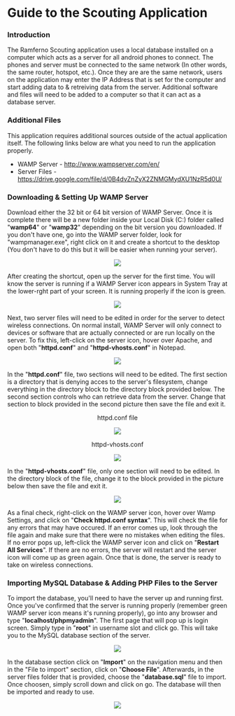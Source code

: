 # Guide to the Scouting Application
### Introduction
The Ramferno Scouting application uses a local database installed on a computer which acts as a server for all android phones to connect. The phones and server must be connected to the same network (In other words, the same router, hotspot, etc.). Once they are are the same network, users on the application may enter the IP Address that is set for the computer and start adding data to & retreiving data from the server. Additional software and files will need to be added to a computer so that it can act as a database server.

### Additional Files
This application requires additional sources outside of the actual application itself. The following links below are what you need to run the application properly.
* WAMP Server - http://www.wampserver.com/en/
* Server Files - https://drive.google.com/file/d/0B4dvZnZyX2ZNMGMydXU1NzR5d0U/

### Downloading & Setting Up WAMP Server
Download either the 32 bit or 64 bit version of WAMP Server. Once it is complete there will be a new folder inside your Local Disk (C:) folder called "**wamp64**" or "**wamp32**" depending on the bit version you downloaded. If you don't have one, go into the WAMP server folder, look for "wampmanager.exe", right click on it and create a shortcut to the desktop (You don't have to do this but it will be easier when running your server).

<p align="center">
  <img src="http://i.imgur.com/WGzNWuA.png">
</p>

After creating the shortcut, open up the server for the first time. You will know the server is running if a WAMP Server icon appears in System Tray at the lower-rght part of your screen. It is running properly if the icon is green. 

<p align="center">
  <img src="http://i.imgur.com/jT4MkWE.png">
</p>

Next, two server files will need to be edited in order for the server to detect wireless connections. On normal install, WAMP Server will only connect to devices or software that are actually connected or are run locally on the server. To fix this, left-click on the server icon, hover over Apache, and open both "**httpd.conf**" and "**httpd-vhosts.conf**" in Notepad.

<p align="center">
  <img src="http://i.imgur.com/b3xggCi.png">
</p>

In the "**httpd.conf**" file, two sections will need to be edited. The first section is a directory that is denying acces to the server's filesystem, change everything in the directory block to the directory block provided below. The second section controls who can retrieve data from the server. Change that section to block provided in the second picture then save the file and exit it.

<p align="center" >httpd.conf file</p>
<p align="center">
  <img src="http://i.imgur.com/dmtTESV.png">
</p>
<p></p>
<p align="center">httpd-vhosts.conf</p>
<p align="center">
  <img src="http://i.imgur.com/VNicbGS.png">
</p>

In the "**httpd-vhosts.conf**" file, only one section will need to be edited. In the directory block of the file, change it to the block provided in the picture below then save the file and exit it.

<p align="center">
  <img src="http://i.imgur.com/r2wKG9C.png">
</p>

As a final check, right-click on the WAMP server icon, hover over Wamp Settings, and click on "**Check httpd.conf syntax**". This will check the file for any errors that may have occured. If an error comes up, look through the file again and make sure that there were no mistakes when editing the files. If no error pops up, left-click the WAMP server icon and click on "**Restart All Services**". If there are no errors, the server will restart and the server icon will come up as green again. Once that is done, the server is ready to take on wireless connections.

### Importing MySQL Database & Adding PHP Files to the Server
To import the database, you'll need to have the server up and running first. Once you've confirmed that the server is running properly (remember green WAMP server icon means it's running properly), go into any browser and type "**localhost/phpmyadmin**". The first page that will pop up is login screen. Simply type in "**root**" in username slot and click go. This will take you to the MySQL database section of the server.

<p align="center">
  <img src="http://i.imgur.com/SqhLnao.png">
</p>

In the database section click on "**Import**" on the navigation menu and then in the "File to import" section, click on "**Choose File**". Afterwards, in the server files folder that is provided, choose the "**database.sql**" file to import. Once choosen, simply scroll down and click on go. The database will then be imported and ready to use.

<p align="center">
  <img src="http://i.imgur.com/nxNzioU.png">
</p>
